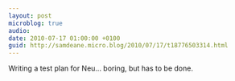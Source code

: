 ```yaml
---
layout: post
microblog: true
audio: 
date: 2010-07-17 01:00:00 +0100
guid: http://samdeane.micro.blog/2010/07/17/t18776503314.html
---
```

Writing a test plan for Neu... boring, but has to be done.

